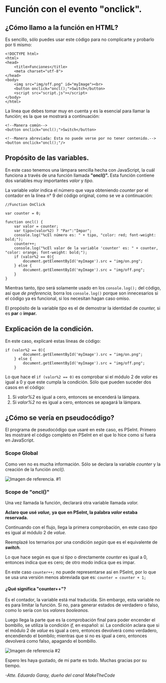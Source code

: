 # Función con el evento "onclick".

## ¿Cómo llamo a la función en HTML?
Es sencillo, sólo puedes usar este código para no complicarte y probarlo por ti mismo:

```
<!DOCTYPE html>
<html>
<head>
	<title>Funciones</title>
	<meta charset="utf-8">
</head>
<body>
	<img src="img/off.png" id="myImage"><br>
	<button onclick="oncl();">Switch</button>
	<script src="script.js"></script>
</body>
</html>
```

La línea que debes tomar muy en cuenta y es la esencial para llamar la función; es la que se mostrará a continuación:
```
<!--Manera común-->
<button onclick="oncl();">Switch</button>
```

```
<!--Manera abreviada: Esta no puede verse por no tener contenido.-->
<button onclick="oncl();"/>
```

## Propósito de las variables.
En este caso tenemos una lámpara sencilla hecha con JavaScript, la cuál funciona a través de una función llamada **"oncl()".** Esta función contiene dos variables muy importantes *valor* y *tipo.*

La variable *valor* indica el número que vaya obteniendo *counter* por el contador en la línea n° 9 del código original, como se ve a continuación:

```
//Function OnClick

var counter = 0;

function oncl() {
	var valor = counter;
	var tipo=(valor%2) ? "Par":"Impar";
	console.log("%cEl número es: " + tipo, "color: red; font-weight: bold;");
	counter++;
	console.log("%cEl valor de la variable 'counter' es: " + counter, "color: orange; font-weight: bold;");
	if (valor%2 == 0){
		document.getElementById('myImage').src = "img/on.png";
	} else {
		document.getElementById('myImage').src = "img/off.png";
	}
}
```

Mientras tanto, *tipo* será solamente usado en los ```console.log();``` del código, así que *de preferencia,* borra los ```console.log()``` porque son innecesarios si el código ya es funcional, si los necesitan hagan caso omiso.

El propósito de la variable *tipo* es el de demostrar la identidad de *counter,* si es **par** o **impar.**

## Explicación de la condición.
En este caso, explicaré estas líneas de código:

```
if (valor%2 == 0){
		document.getElementById('myImage').src = "img/on.png";
	} else {
		document.getElementById('myImage').src = "img/off.png";
	}
```

Lo que hace el ```if (valor%2 == 0)``` es comprobar si el módulo 2 de *valor* es igual a 0 y que este cumpla la condición. Sólo que pueden suceder dos casos en el código:

1. Si *valor%2* es igual a cero, entonces se encenderá la lámpara.
2. Si *valor%2* no es igual a cero, entonces se apagará la lámpara.

## ¿Cómo se vería en pseudocódigo?
El programa de pseudocódigo que usaré en este caso, es PSeInt. Primero les mostraré el código completo en PSeInt en el que lo hice como si fuera en JavaScript.

### Scope Global
Como ven no es mucha información. Sólo se declara la variable *counter* y la creación de la función *oncl().*

![Imagen de referencia. #1](https://raw.githubusercontent.com/MakeTheCodeOfficial/repositorio/master/img/global_scope.png)

### Scope de "oncl()"
Una vez llamada la función, declarará otra variable llamada *valor.* 

**Aclaro que usé *value,* ya que en PSeInt, la palabra *valor* estaba reservada.**

Continuando con el flujo, llega la primera comprobación, en este caso *tipo* es igual al módulo 2 de *value.*

Reemplazé los ternarios por una condición *según* que es el equivalente de ***switch.***

Lo que hace según es que si *tipo* o directamente *counter* es igual a 0, entonces indica que es cero; de otro modo indica que es impar.

En este caso ```counter++;``` no puede representarse así en PSeInt, por lo que se usa una versión menos abreviada que es: ```counter = counter + 1;```

#### ¿Qué significa "counter++"?
Es el contador, la variable está mal traducida. Sin embargo, esta variable no es para limitar la función. Si no, para generar estados de verdadero o falso, como lo sería con los *valores booleanos.*

Luego llega la parte que es la comprobación final para poder encender el bombillo, se utiliza la condición *if,* en español: *si.* La condición aclara que si el módulo 2 de *value* es igual a cero, entonces devolverá como verdadero, encendiendo el bombilo; mientras que si no es igual a cero, entonces devolverá como falso, apagando el bombillo.


![Imagen de referencia #2](https://raw.githubusercontent.com/MakeTheCodeOfficial/repositorio/master/img/function_scope.png)

Espero les haya gustado, de mi parte es todo. Muchas gracias por su tiempo.

*-Atte. Eduardo Garay, dueño del canal MakeTheCode*